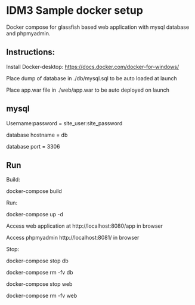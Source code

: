 # IDM3 Sample docker setup

Docker compose for glassfish based web application with mysql database and phpmyadmin. 

## Instructions:
Install Docker-desktop:  https://docs.docker.com/docker-for-windows/

Place dump of database in ./db/mysql.sql to be auto loaded at launch

Place app.war file in ./web/app.war to be auto deployed on launch

## mysql

Username:password = site_user:site_password

database hostname = db

database port = 3306


## Run

Build:

docker-compose build

Run:

docker-compose up -d

Access web application at http://localhost:8080/app in browser

Access phpmyadmin  http://localhost:8081/ in browser

Stop:

docker-compose stop db

docker-compose rm -fv db

docker-compose stop web

docker-compose rm -fv web



